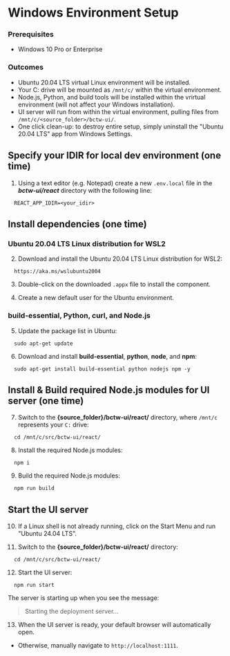 # Windows Environment Setup #

### Prerequisites ###

- Windows 10 Pro or Enterprise

### Outcomes ###

- Ubuntu 20.04 LTS virtual Linux environment will be installed.
- Your C: drive will be mounted as `/mnt/c/` within the virtual environment.
- Node.js, Python, and build tools will be installed within the vrirtual environment (will not affect your Windows installation).
- UI server will run from within the virtual environment, pulling files from `/mnt/c/<source_folder>/bctw-ui/`.
- One click clean-up: to destroy entire setup, simply uninstall the "Ubuntu 20.04 LTS" app from Windows Settings.

## Specify your IDIR for local dev environment (one time) ##

1. Using a text editor (e.g. Notepad) create a new `.env.local` file in the ***bctw-ui/react*** directory with the following line:
```
  REACT_APP_IDIR=<your_idir>
```

## Install dependencies (one time) ##

### Ubuntu 20.04 LTS Linux distribution for WSL2 ###

2. Download and install the Ubuntu 20.04 LTS Linux distribution for WSL2:
``` 
  https://aka.ms/wslubuntu2004
```

3. Double-click on the downloaded `.appx` file to install the component.

4. Create a new default user for the Ubuntu environment.

### build-essential, Python, curl, and Node.js ###

5. Update the package list in Ubuntu:

```
  sudo apt-get update
```

6. Download and install **build-essential**, **python**, **node**, and **npm**:

```
  sudo apt-get install build-essential python nodejs npm -y
```

## Install & Build required Node.js modules for UI server (one time) ##

7. Switch to the **{source_folder}/bctw-ui/react/** directory, where `/mnt/c` represents your `C:` drive:
```
  cd /mnt/c/src/bctw-ui/react/
```

8. Install the required Node.js modules:
```
  npm i
```

9. Build the required Node.js modules:
```
  npm run build
```

## Start the UI server ##

10. If a Linux shell is not already running, click on the Start Menu and run "Ubuntu 24.04 LTS".

11. Switch to the **{source_folder}/bctw-ui/react/** directory:
```
  cd /mnt/c/src/bctw-ui/react/
```

12. Start the UI server:
```
  npm run start
```
The server is starting up when you see the message:
> Starting the deployment server...

13. When the UI server is ready, your default browser will automatically open.
* Otherwise, manually navigate to `http://localhost:1111`.

